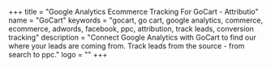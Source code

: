 +++
title = "Google Analytics Ecommerce Tracking For GoCart - Attributio"
name = "GoCart"
keywords = "gocart, go cart, google analytics, commerce, ecommerce, adwords, facebook, ppc, attribution, track leads, conversion tracking"
description = "Connect Google Analytics with GoCart to find our where your leads are coming from. Track leads from the source - from search to ppc."
logo = ""
+++
